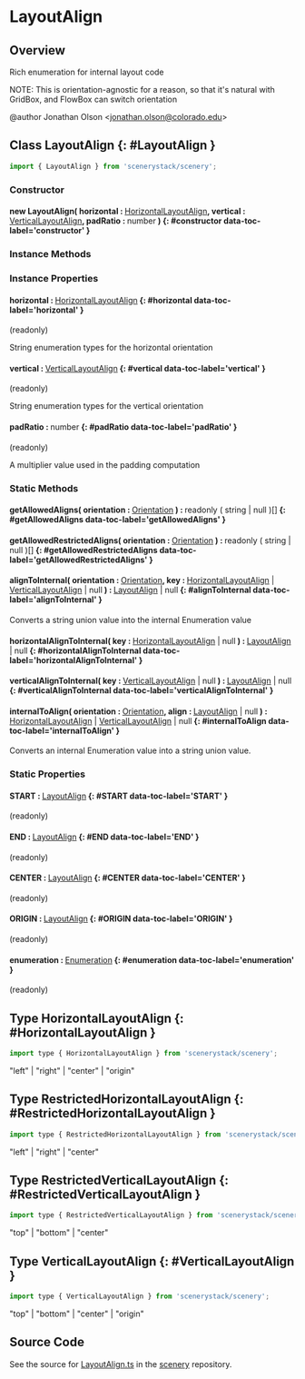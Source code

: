 # LayoutAlign

## Overview

Rich enumeration for internal layout code

NOTE: This is orientation-agnostic for a reason, so that it's natural with GridBox, and FlowBox can switch
orientation

@author Jonathan Olson &lt;jonathan.olson@colorado.edu&gt;

## Class LayoutAlign {: #LayoutAlign }


```js
import { LayoutAlign } from 'scenerystack/scenery';
```
### Constructor

#### new LayoutAlign( horizontal : <span style="font-weight: 400;">[HorizontalLayoutAlign](../scenery/LayoutAlign.md#HorizontalLayoutAlign)</span>, vertical : <span style="font-weight: 400;">[VerticalLayoutAlign](../scenery/LayoutAlign.md#VerticalLayoutAlign)</span>, padRatio : <span style="font-weight: 400;"><span style="color: hsla(calc(var(--md-hue) + 180deg),80%,40%,1);">number</span></span> ) {: #constructor data-toc-label='constructor' }

### Instance Methods



### Instance Properties

#### horizontal : <span style="font-weight: 400;">[HorizontalLayoutAlign](../scenery/LayoutAlign.md#HorizontalLayoutAlign)</span> {: #horizontal data-toc-label='horizontal' }

(readonly)

String enumeration types for the horizontal orientation

#### vertical : <span style="font-weight: 400;">[VerticalLayoutAlign](../scenery/LayoutAlign.md#VerticalLayoutAlign)</span> {: #vertical data-toc-label='vertical' }

(readonly)

String enumeration types for the vertical orientation

#### padRatio : <span style="font-weight: 400;"><span style="color: hsla(calc(var(--md-hue) + 180deg),80%,40%,1);">number</span></span> {: #padRatio data-toc-label='padRatio' }

(readonly)

A multiplier value used in the padding computation

### Static Methods

#### getAllowedAligns( orientation : <span style="font-weight: 400;">[Orientation](../phet-core/Orientation.md)</span> ) : <span style="font-weight: 400;">readonly ( <span style="color: hsla(calc(var(--md-hue) + 180deg),80%,40%,1);">string</span> | <span style="color: hsla(calc(var(--md-hue) + 180deg),80%,40%,1);">null</span> )[]</span> {: #getAllowedAligns data-toc-label='getAllowedAligns' }

#### getAllowedRestrictedAligns( orientation : <span style="font-weight: 400;">[Orientation](../phet-core/Orientation.md)</span> ) : <span style="font-weight: 400;">readonly ( <span style="color: hsla(calc(var(--md-hue) + 180deg),80%,40%,1);">string</span> | <span style="color: hsla(calc(var(--md-hue) + 180deg),80%,40%,1);">null</span> )[]</span> {: #getAllowedRestrictedAligns data-toc-label='getAllowedRestrictedAligns' }

#### alignToInternal( orientation : <span style="font-weight: 400;">[Orientation](../phet-core/Orientation.md)</span>, key : <span style="font-weight: 400;">[HorizontalLayoutAlign](../scenery/LayoutAlign.md#HorizontalLayoutAlign) | [VerticalLayoutAlign](../scenery/LayoutAlign.md#VerticalLayoutAlign) | <span style="color: hsla(calc(var(--md-hue) + 180deg),80%,40%,1);">null</span></span> ) : <span style="font-weight: 400;">[LayoutAlign](../scenery/LayoutAlign.md) | <span style="color: hsla(calc(var(--md-hue) + 180deg),80%,40%,1);">null</span></span> {: #alignToInternal data-toc-label='alignToInternal' }

Converts a string union value into the internal Enumeration value

#### horizontalAlignToInternal( key : <span style="font-weight: 400;">[HorizontalLayoutAlign](../scenery/LayoutAlign.md#HorizontalLayoutAlign) | <span style="color: hsla(calc(var(--md-hue) + 180deg),80%,40%,1);">null</span></span> ) : <span style="font-weight: 400;">[LayoutAlign](../scenery/LayoutAlign.md) | <span style="color: hsla(calc(var(--md-hue) + 180deg),80%,40%,1);">null</span></span> {: #horizontalAlignToInternal data-toc-label='horizontalAlignToInternal' }

#### verticalAlignToInternal( key : <span style="font-weight: 400;">[VerticalLayoutAlign](../scenery/LayoutAlign.md#VerticalLayoutAlign) | <span style="color: hsla(calc(var(--md-hue) + 180deg),80%,40%,1);">null</span></span> ) : <span style="font-weight: 400;">[LayoutAlign](../scenery/LayoutAlign.md) | <span style="color: hsla(calc(var(--md-hue) + 180deg),80%,40%,1);">null</span></span> {: #verticalAlignToInternal data-toc-label='verticalAlignToInternal' }

#### internalToAlign( orientation : <span style="font-weight: 400;">[Orientation](../phet-core/Orientation.md)</span>, align : <span style="font-weight: 400;">[LayoutAlign](../scenery/LayoutAlign.md) | <span style="color: hsla(calc(var(--md-hue) + 180deg),80%,40%,1);">null</span></span> ) : <span style="font-weight: 400;">[HorizontalLayoutAlign](../scenery/LayoutAlign.md#HorizontalLayoutAlign) | [VerticalLayoutAlign](../scenery/LayoutAlign.md#VerticalLayoutAlign) | <span style="color: hsla(calc(var(--md-hue) + 180deg),80%,40%,1);">null</span></span> {: #internalToAlign data-toc-label='internalToAlign' }

Converts an internal Enumeration value into a string union value.

### Static Properties

#### START : <span style="font-weight: 400;">[LayoutAlign](../scenery/LayoutAlign.md)</span> {: #START data-toc-label='START' }

(readonly)

#### END : <span style="font-weight: 400;">[LayoutAlign](../scenery/LayoutAlign.md)</span> {: #END data-toc-label='END' }

(readonly)

#### CENTER : <span style="font-weight: 400;">[LayoutAlign](../scenery/LayoutAlign.md)</span> {: #CENTER data-toc-label='CENTER' }

(readonly)

#### ORIGIN : <span style="font-weight: 400;">[LayoutAlign](../scenery/LayoutAlign.md)</span> {: #ORIGIN data-toc-label='ORIGIN' }

(readonly)

#### enumeration : <span style="font-weight: 400;">[Enumeration](../phet-core/Enumeration.md)</span> {: #enumeration data-toc-label='enumeration' }

(readonly)



## Type HorizontalLayoutAlign {: #HorizontalLayoutAlign }


```js
import type { HorizontalLayoutAlign } from 'scenerystack/scenery';
```
"left" | "right" | "center" | "origin"



## Type RestrictedHorizontalLayoutAlign {: #RestrictedHorizontalLayoutAlign }


```js
import type { RestrictedHorizontalLayoutAlign } from 'scenerystack/scenery';
```
"left" | "right" | "center"



## Type RestrictedVerticalLayoutAlign {: #RestrictedVerticalLayoutAlign }


```js
import type { RestrictedVerticalLayoutAlign } from 'scenerystack/scenery';
```
"top" | "bottom" | "center"



## Type VerticalLayoutAlign {: #VerticalLayoutAlign }


```js
import type { VerticalLayoutAlign } from 'scenerystack/scenery';
```
"top" | "bottom" | "center" | "origin"



## Source Code

See the source for [LayoutAlign.ts](https://github.com/phetsims/scenery/blob/main/js/layout/LayoutAlign.ts) in the [scenery](https://github.com/phetsims/scenery) repository.
